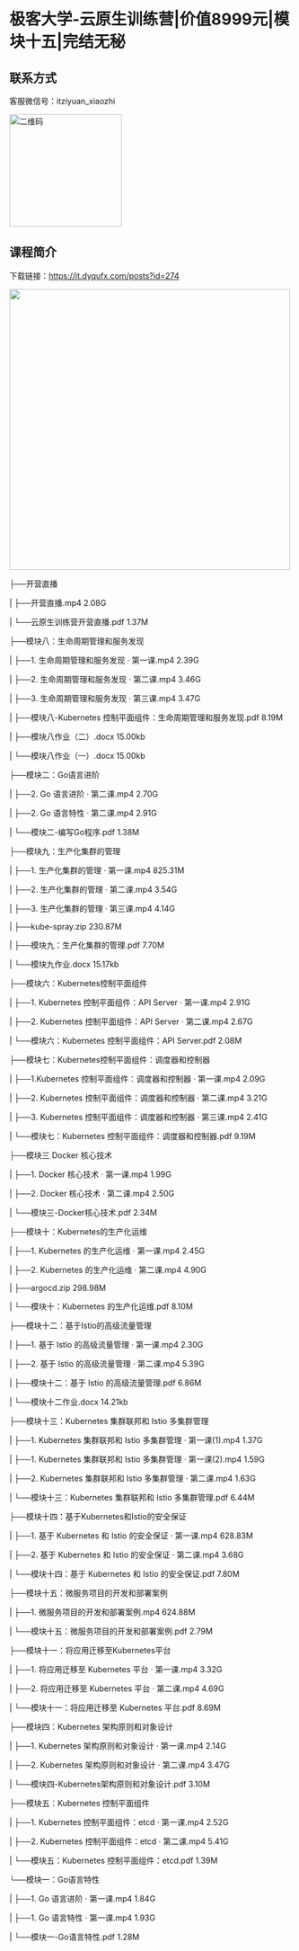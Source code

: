# 极客大学-云原生训练营|价值8999元|模块十五|完结无秘

## 联系方式

客服微信号：itziyuan_xiaozhi

<img src="https://ziyuanyun.oss-cn-guangzhou.aliyuncs.com/common/20240614073449/666b82192834a.jpg" width="200" height="200" alt="二维码">

## 课程简介

下载链接：https://it.dyqufx.com/posts?id=274

<img src="https://ziyuanyun.oss-cn-guangzhou.aliyuncs.com/yun/20240515151744/66446198a3841.jpg" width="500" alt="">

  

 ├──开营直播

 | ├──开营直播.mp4 2.08G

 | └──云原生训练营开营直播.pdf 1.37M

 ├──模块八：生命周期管理和服务发现

 | ├──1. 生命周期管理和服务发现 · 第一课.mp4 2.39G

 | ├──2. 生命周期管理和服务发现 · 第二课.mp4 3.46G

 | ├──3. 生命周期管理和服务发现 · 第三课.mp4 3.47G

 | ├──模块八-Kubernetes 控制平面组件：生命周期管理和服务发现.pdf 8.19M

 | ├──模块八作业（二）.docx 15.00kb

 | └──模块八作业（一）.docx 15.00kb

 ├──模块二：Go语言进阶

 | ├──2. Go 语言进阶 · 第二课.mp4 2.70G

 | ├──2. Go 语言特性 · 第二课.mp4 2.91G

 | └──模块二-编写Go程序.pdf 1.38M

 ├──模块九：生产化集群的管理

 | ├──1. 生产化集群的管理 · 第一课.mp4 825.31M

 | ├──2. 生产化集群的管理 · 第二课.mp4 3.54G

 | ├──3. 生产化集群的管理 · 第三课.mp4 4.14G

 | ├──kube-spray.zip 230.87M

 | ├──模块九：生产化集群的管理.pdf 7.70M

 | └──模块九作业.docx 15.17kb

 ├──模块六：Kubernetes控制平面组件

 | ├──1. Kubernetes 控制平面组件：API Server · 第一课.mp4 2.91G

 | ├──2. Kubernetes 控制平面组件：API Server · 第二课.mp4 2.67G

 | └──模块六：Kubernetes 控制平面组件：API Server.pdf 2.08M

 ├──模块七：Kubernetes控制平面组件：调度器和控制器

 | ├──1.Kubernetes 控制平面组件：调度器和控制器 · 第一课.mp4 2.09G

 | ├──2. Kubernetes 控制平面组件：调度器和控制器 · 第二课.mp4 3.21G

 | ├──3. Kubernetes 控制平面组件：调度器和控制器 · 第三课.mp4 2.41G

 | └──模块七：Kubernetes 控制平面组件：调度器和控制器.pdf 9.19M

 ├──模块三 Docker 核心技术

 | ├──1. Docker 核心技术 · 第一课.mp4 1.99G

 | ├──2. Docker 核心技术 · 第二课.mp4 2.50G

 | └──模块三-Docker核心技术.pdf 2.34M

 ├──模块十：Kubernetes的生产化运维

 | ├──1. Kubernetes 的生产化运维 · 第一课.mp4 2.45G

 | ├──2. Kubernetes 的生产化运维 · 第二课.mp4 4.90G

 | ├──argocd.zip 298.98M

 | └──模块十：Kubernetes 的生产化运维.pdf 8.10M

 ├──模块十二：基于Istio的高级流量管理

 | ├──1. 基于 Istio 的高级流量管理 · 第一课.mp4 2.30G

 | ├──2. 基于 Istio 的高级流量管理 · 第二课.mp4 5.39G

 | ├──模块十二：基于 Istio 的高级流量管理.pdf 6.86M

 | └──模块十二作业.docx 14.21kb

 ├──模块十三：Kubernetes 集群联邦和 Istio 多集群管理

 | ├──1. Kubernetes 集群联邦和 Istio 多集群管理 · 第一课(1).mp4 1.37G

 | ├──1. Kubernetes 集群联邦和 Istio 多集群管理 · 第一课(2).mp4 1.59G

 | ├──2. Kubernetes 集群联邦和 Istio 多集群管理 · 第二课.mp4 1.63G

 | └──模块十三：Kubernetes 集群联邦和 Istio 多集群管理.pdf 6.44M

 ├──模块十四：基于Kubernetes和Istio的安全保证

 | ├──1. 基于 Kubernetes 和 Istio 的安全保证 · 第一课.mp4 628.83M

 | ├──2. 基于 Kubernetes 和 Istio 的安全保证 · 第二课.mp4 3.68G

 | └──模块十四：基于 Kubernetes 和 Istio 的安全保证.pdf 7.80M

 ├──模块十五：微服务项目的开发和部署案例

 | ├──1. 微服务项目的开发和部署案例.mp4 624.88M

 | └──模块十五：微服务项目的开发和部署案例.pdf 2.79M

 ├──模块十一：将应用迁移至Kubernetes平台

 | ├──1. 将应用迁移至 Kubernetes 平台 · 第一课.mp4 3.32G

 | ├──2. 将应用迁移至 Kubernetes 平台 · 第二课.mp4 4.69G

 | └──模块十一：将应用迁移至 Kubernetes 平台.pdf 8.69M

 ├──模块四：Kubernetes 架构原则和对象设计

 | ├──1. Kubernetes 架构原则和对象设计 · 第一课.mp4 2.14G

 | ├──2. Kubernetes 架构原则和对象设计 · 第二课.mp4 3.47G

 | └──模块四-Kubernetes架构原则和对象设计.pdf 3.10M

 ├──模块五：Kubernetes 控制平面组件

 | ├──1. Kubernetes 控制平面组件：etcd · 第一课.mp4 2.52G

 | ├──2. Kubernetes 控制平面组件：etcd · 第二课.mp4 5.41G

 | └──模块五：Kubernetes 控制平面组件：etcd.pdf 1.39M

 └──模块一：Go语言特性

 | ├──1. Go 语言进阶 · 第一课.mp4 1.84G

 | ├──1. Go 语言特性 · 第一课.mp4 1.93G

 | └──模块一-Go语言特性.pdf 1.28M

  